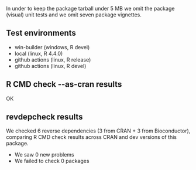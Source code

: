 In under to keep the package tarball
under 5 MB we omit the package (visual) unit tests 
and we omit seven package vignettes.

## Test environments

* win-builder (windows, R devel)
* local (linux, R 4.4.0)
* github actions (linux, R release)
* github actions (linux, R devel)

## R CMD check --as-cran results

OK

## revdepcheck results

We checked 6 reverse dependencies (3 from CRAN + 3 from Bioconductor), comparing R CMD check results across CRAN and dev versions of this package.

 * We saw 0 new problems
 * We failed to check 0 packages
